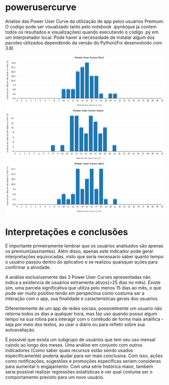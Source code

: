 # powerusercurve

Analise das Power User Curve da utilização de app pelos usuários Premium.
O codigo pode ser visualizado tanto pelo notebook .ipynb(que ja contem todos os resultados e visualizações) quando executando o código .py em um interpretador local. 
Pode haver a necessidade de instalar algum dos pacotes utilizados dependendo da versão do Python(Foi desenvolvido com 3.8)

![Pwr1](https://github.com/lucasviniciom/powerusercurve/blob/main/PowerUserCurves1.png)
![Pwr2](https://github.com/lucasviniciom/powerusercurve/blob/main/PowerUserCurves2.png)
![Pwr3](https://github.com/lucasviniciom/powerusercurve/blob/main/PowerUserCurves3.png)

# Interpretações e conclusões

É importante primeiramente lembrar que os usuários analisados são apenas os premium(assinantes). Além disso, apenas este indicador pode gerar interpretações equivocadas, visto que seria necessario saber quanto tempo o usuário passou dentro do aplicativo e se realizou quaisquer ações para confirmar a atividade.

A análise exclusivamente das 3 Power User Curves apresentadas não indica a existencia de usuários extramente ativos(>25 dias no mês). Existe sim, uma parcela significativa que utiliza pelo menos 15 dias ao mês, o que pode ser muito positivo tendo em perspectiva como costuma ser a interação com o app, sua finalidade e caracteristicas gerais dos usuarios.

Diferentemente de um app de redes sociais, possívelmente um usuario não retorna todos os dias a qualquer hora, mas faz uso quando possui algum tempo na sua rotina para interagir com o contéudo de forma mais analítica - seja por meio dos textos, ao usar o diário ou para refletir sobre sua autoavaliação.

É possivel que exista um subgrupo de usuários que tem seu uso mensal caindo ao longo dos meses. Uma análise em conjunto com outros indicadores (Como saber quais recursos estão sendo usados especificamente) poderia ajudar para ser mais conclusiva. Com isso, ações como notificações, sugestões e promoções específicas seriam consideras para aumentar o engajamento. Com uma série histórica maior, também seria possível realizar regressões estatísticas e ver qual costuma ser o comportamento previsto para um novo usuário.
